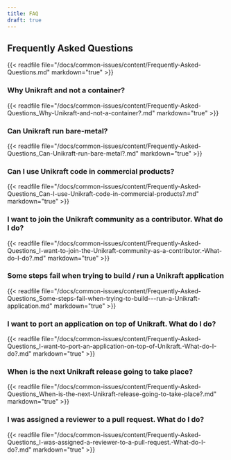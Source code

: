 ```yaml
---
title: FAQ
draft: true
---
```


## Frequently Asked Questions

{{< readfile file="/docs/common-issues/content/Frequently-Asked-Questions.md" markdown="true" >}}

### Why Unikraft and not a container?

{{< readfile file="/docs/common-issues/content/Frequently-Asked-Questions_Why-Unikraft-and-not-a-container?.md" markdown="true" >}}

### Can Unikraft run bare-metal?

{{< readfile file="/docs/common-issues/content/Frequently-Asked-Questions_Can-Unikraft-run-bare-metal?.md" markdown="true" >}}

### Can I use Unikraft code in commercial products?

{{< readfile file="/docs/common-issues/content/Frequently-Asked-Questions_Can-I-use-Unikraft-code-in-commercial-products?.md" markdown="true" >}}

### I want to join the Unikraft community as a contributor. What do I do?

{{< readfile file="/docs/common-issues/content/Frequently-Asked-Questions_I-want-to-join-the-Unikraft-community-as-a-contributor.-What-do-I-do?.md" markdown="true" >}}

### Some steps fail when trying to build / run a Unikraft application

{{< readfile file="/docs/common-issues/content/Frequently-Asked-Questions_Some-steps-fail-when-trying-to-build---run-a-Unikraft-application.md" markdown="true" >}}

### I want to port an application on top of Unikraft. What do I do?

{{< readfile file="/docs/common-issues/content/Frequently-Asked-Questions_I-want-to-port-an-application-on-top-of-Unikraft.-What-do-I-do?.md" markdown="true" >}}

### When is the next Unikraft release going to take place?

{{< readfile file="/docs/common-issues/content/Frequently-Asked-Questions_When-is-the-next-Unikraft-release-going-to-take-place?.md" markdown="true" >}}

### I was assigned a reviewer to a pull request. What do I do?

{{< readfile file="/docs/common-issues/content/Frequently-Asked-Questions_I-was-assigned-a-reviewer-to-a-pull-request.-What-do-I-do?.md" markdown="true" >}}
